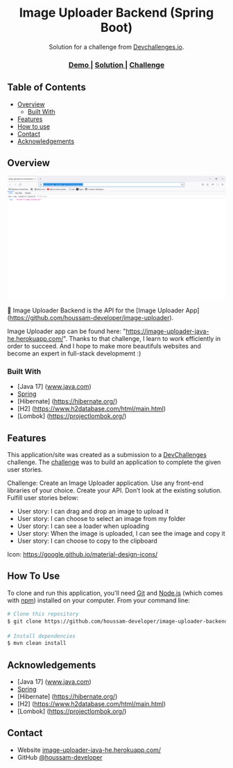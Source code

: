 <!-- Please update value in the {}  -->

<h1 align="center">Image Uploader Backend (Spring Boot)</h1>

<div align="center">
   Solution for a challenge from  <a href="http://devchallenges.io" target="_blank">Devchallenges.io</a>.
</div>

<div align="center">
  <h3>
    <a href="https://image-uploader-java-he.herokuapp.com/">
      Demo
    </a>
    <span> | </span>
    <a href="https://github.com/houssam-developer/image-uploader-backend-java">
      Solution
    </a>
    <span> | </span>
    <a href="https://devchallenges.io/challenges/O2iGT9yBd6xZBrOcVirx">
      Challenge
    </a>
  </h3>
</div>

<!-- TABLE OF CONTENTS -->

## Table of Contents

- [Overview](#overview)
  - [Built With](#built-with)
- [Features](#features)
- [How to use](#how-to-use)
- [Contact](#contact)
- [Acknowledgements](#acknowledgements)

<!-- OVERVIEW -->

## Overview

![My Image](img/screenshot-demo.png)

:satellite: Image Uploader Backend is the API for the [Image Uploader App] (https://github.com/houssam-developer/image-uploader).

Image Uploader app can be found here: "https://image-uploader-java-he.herokuapp.com/".
Thanks to that challenge, I learn to work efficiently in order to succeed.
And I hope to make more beautifuls websites and become an expert in full-stack developmemt :)

### Built With

<!-- This section should list any major frameworks that you built your project using. Here are a few examples.-->

- [Java 17] (www.java.com)
- [Spring](https://spring.io/)
- [Hibernate] (https://hibernate.org/)
- [H2] (https://www.h2database.com/html/main.html)
- [Lombok] (https://projectlombok.org/)


## Features

<!-- List the features of your application or follow the template. Don't share the figma file here :) -->

This application/site was created as a submission to a [DevChallenges](https://devchallenges.io/challenges) challenge. The [challenge](https://devchallenges.io/challenges/O2iGT9yBd6xZBrOcVirx) was to build an application to complete the given user stories.

Challenge: Create an Image Uploader application. Use any front-end libraries of your choice. Create your API. Don’t look at the existing solution. Fulfill user stories below:

- User story: I can drag and drop an image to upload it
- User story: I can choose to select an image from my folder
- User story: I can see a loader when uploading
- User story: When the image is uploaded, I can see the image and copy it
- User story: I can choose to copy to the clipboard

Icon: https://google.github.io/material-design-icons/

## How To Use

<!-- Example: -->

To clone and run this application, you'll need [Git](https://git-scm.com) and [Node.js](https://nodejs.org/en/download/) (which comes with [npm](http://npmjs.com)) installed on your computer. From your command line:

```bash
# Clone this repository
$ git clone https://github.com/houssam-developer/image-uploader-backend-java

# Install dependencies
$ mvn clean install

```

## Acknowledgements

<!-- This section should list any articles or add-ons/plugins that helps you to complete the project. This is optional but it will help you in the future. For example -->

- [Java 17] (www.java.com)
- [Spring](https://spring.io/)
- [Hibernate] (https://hibernate.org/)
- [H2] (https://www.h2database.com/html/main.html)
- [Lombok] (https://projectlombok.org/)


## Contact

- Website [image-uploader-java-he.herokuapp.com/](https://image-uploader-java-he.herokuapp.com/)
- GitHub [@houssam-developer](https://github.com/houssam-developer/image-uploader-backend-java)